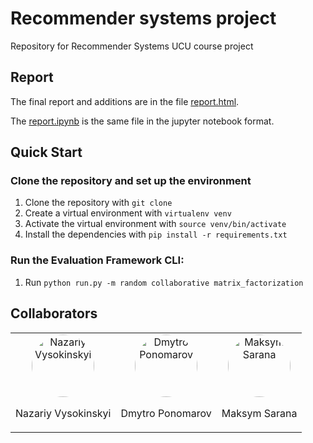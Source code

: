 # Recommender systems project
Repository for Recommender Systems UCU course project

## Report
The final report and additions are in the file [report.html](report.html).

The [report.ipynb](report.ipynb) is the same file in the jupyter notebook format. 

## Quick Start

### Clone the repository and set up the environment 
1. Clone the repository with `git clone`
2. Create a virtual environment with `virtualenv venv`
3. Activate the virtual environment with `source venv/bin/activate`
4. Install the dependencies with `pip install -r requirements.txt`

### Run the Evaluation Framework CLI:
1. Run `python run.py -m random collaborative matrix_factorization`


## Collaborators
<table>
  <tr>
    <td align="center">
      <img src="https://media.licdn.com/dms/image/D4D03AQFP6HBqv2wwfg/profile-displayphoto-shrink_800_800/0/1672130410834?e=1691625600&v=beta&t=3Yxkabb0Tm6wj_hj2XG-cAUessVr0dRAuphxzZTiLOg" alt="Nazariy Vysokinskyi" width="100" style="border-radius: 50%;">
      <p>Nazariy Vysokinskyi</p>
    </td>
    <td align="center">
      <img src="https://cdn.iconscout.com/icon/free/png-256/free-avatar-370-456322.png?f=webp" alt="Dmytro Ponomarov" width="100" style="border-radius: 50%;">
      <p>Dmytro Ponomarov</p>
    </td>
    <td align="center">
      <img src="https://media.licdn.com/dms/image/C5603AQGXQqM0arUrXA/profile-displayphoto-shrink_800_800/0/1516432360820?e=1695859200&v=beta&t=6RT0PJ3bm2rXkuwFA-26_Kgn6lv0ZELM1d5YELf_kWI" alt="Maksym Sarana" width="100" style="border-radius: 50%;">
      <p>Maksym Sarana</p>
    </td>
  </tr>
</table>
